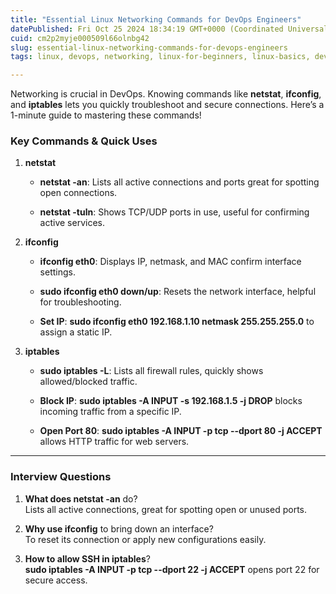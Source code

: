```yaml
---
title: "Essential Linux Networking Commands for DevOps Engineers"
datePublished: Fri Oct 25 2024 18:34:19 GMT+0000 (Coordinated Universal Time)
cuid: cm2p2myje000509l66olnbg42
slug: essential-linux-networking-commands-for-devops-engineers
tags: linux, devops, networking, linux-for-beginners, linux-basics, devops-articles, linux-commands, devops-journey, devopscommunity

---
```


Networking is crucial in DevOps. Knowing commands like **netstat**, **ifconfig**, and **iptables** lets you quickly troubleshoot and secure connections. Here’s a 1-minute guide to mastering these commands!

### **Key Commands & Quick Uses**

1. **netstat**
    
    * **netstat -an**: Lists all active connections and ports great for spotting open connections.
        
    * **netstat -tuln**: Shows TCP/UDP ports in use, useful for confirming active services.
        
2. **ifconfig**
    
    * **ifconfig eth0**: Displays IP, netmask, and MAC confirm interface settings.
        
    * **sudo ifconfig eth0 down/up**: Resets the network interface, helpful for troubleshooting.
        
    * **Set IP**: **sudo ifconfig eth0 192.168.1.10 netmask 255.255.255.0** to assign a static IP.
        
3. **iptables**
    
    * **sudo iptables -L**: Lists all firewall rules, quickly shows allowed/blocked traffic.
        
    * **Block IP**: **sudo iptables -A INPUT -s 192.168.1.5 -j DROP** blocks incoming traffic from a specific IP.
        
    * **Open Port 80**: **sudo iptables -A INPUT -p tcp --dport 80 -j ACCEPT** allows HTTP traffic for web servers.
        

---

### **Interview Questions**

1. **What does netstat -an** do?  
    Lists all active connections, great for spotting open or unused ports.
    
2. **Why use ifconfig** to bring down an interface?  
    To reset its connection or apply new configurations easily.
    
3. **How to allow SSH in iptables**?  
    **sudo iptables -A INPUT -p tcp --dport 22 -j ACCEPT** opens port 22 for secure access.